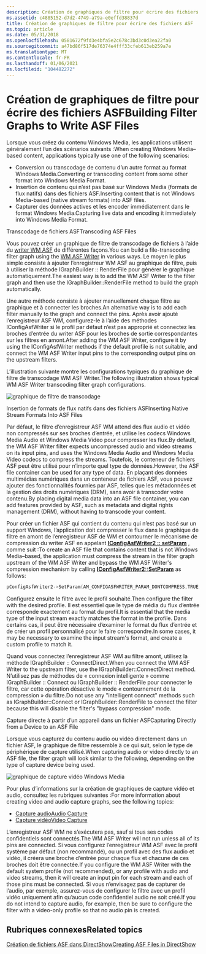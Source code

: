 ```yaml
---
description: Création de graphiques de filtre pour écrire des fichiers ASF
ms.assetid: c4885152-d7d2-4749-a79a-e0effd38837d
title: Création de graphiques de filtre pour écrire des fichiers ASF
ms.topic: article
ms.date: 05/31/2018
ms.openlocfilehash: 0581672f9fd3e4bfa5e2c678c3bd3c0d3ea22fa0
ms.sourcegitcommit: a47bd86f517de76374e4fff33cfeb613eb259a7e
ms.translationtype: MT
ms.contentlocale: fr-FR
ms.lasthandoff: 01/06/2021
ms.locfileid: "104482272"
---
```

# <a name="building-filter-graphs-to-write-asf-files"></a><span data-ttu-id="8a4b9-103">Création de graphiques de filtre pour écrire des fichiers ASF</span><span class="sxs-lookup"><span data-stu-id="8a4b9-103">Building Filter Graphs to Write ASF Files</span></span>

<span data-ttu-id="8a4b9-104">Lorsque vous créez du contenu Windows Media, les applications utilisent généralement l’un des scénarios suivants :</span><span class="sxs-lookup"><span data-stu-id="8a4b9-104">When creating Windows Media–based content, applications typically use one of the following scenarios:</span></span>

-   <span data-ttu-id="8a4b9-105">Conversion ou transcodage de contenu d’un autre format au format Windows Media.</span><span class="sxs-lookup"><span data-stu-id="8a4b9-105">Converting or transcoding content from some other format into Windows Media Format.</span></span>
-   <span data-ttu-id="8a4b9-106">Insertion de contenu qui n’est pas basé sur Windows Media (formats de flux natifs) dans des fichiers ASF.</span><span class="sxs-lookup"><span data-stu-id="8a4b9-106">Inserting content that is not Windows Media-based (native stream formats) into ASF files.</span></span>
-   <span data-ttu-id="8a4b9-107">Capturer des données actives et les encoder immédiatement dans le format Windows Media.</span><span class="sxs-lookup"><span data-stu-id="8a4b9-107">Capturing live data and encoding it immediately into Windows Media Format.</span></span>

<span data-ttu-id="8a4b9-108">Transcodage de fichiers ASF</span><span class="sxs-lookup"><span data-stu-id="8a4b9-108">Transcoding ASF Files</span></span>

<span data-ttu-id="8a4b9-109">Vous pouvez créer un graphique de filtre de transcodage de fichiers à l’aide du [writer WM ASF](wm-asf-writer-filter.md) de différentes façons.</span><span class="sxs-lookup"><span data-stu-id="8a4b9-109">You can build a file-transcoding filter graph using the [WM ASF Writer](wm-asf-writer-filter.md) in various ways.</span></span> <span data-ttu-id="8a4b9-110">Le moyen le plus simple consiste à ajouter l’enregistreur WM ASF au graphique de filtre, puis à utiliser la méthode IGraphBuilder :: RenderFile pour générer le graphique automatiquement.</span><span class="sxs-lookup"><span data-stu-id="8a4b9-110">The easiest way is to add the WM ASF Writer to the filter graph and then use the IGraphBuilder::RenderFile method to build the graph automatically.</span></span>

<span data-ttu-id="8a4b9-111">Une autre méthode consiste à ajouter manuellement chaque filtre au graphique et à connecter les broches.</span><span class="sxs-lookup"><span data-stu-id="8a4b9-111">An alternative way is to add each filter manually to the graph and connect the pins.</span></span> <span data-ttu-id="8a4b9-112">Après avoir ajouté l’enregistreur ASF WM, configurez-le à l’aide des méthodes IConfigAsfWriter si le profil par défaut n’est pas approprié et connectez les broches d’entrée du writer ASF pour les broches de sortie correspondantes sur les filtres en amont.</span><span class="sxs-lookup"><span data-stu-id="8a4b9-112">After adding the WM ASF Writer, configure it by using the IConfigAsfWriter methods if the default profile is not suitable, and connect the WM ASF Writer input pins to the corresponding output pins on the upstream filters.</span></span>

<span data-ttu-id="8a4b9-113">L’illustration suivante montre les configurations typiques du graphique de filtre de transcodage WM ASF Writer.</span><span class="sxs-lookup"><span data-stu-id="8a4b9-113">The following illustration shows typical WM ASF Writer transcoding filter graph configurations.</span></span>

![graphique de filtre de transcodage](images/asf-transcode.png)

<span data-ttu-id="8a4b9-115">Insertion de formats de flux natifs dans des fichiers ASF</span><span class="sxs-lookup"><span data-stu-id="8a4b9-115">Inserting Native Stream Formats Into ASF Files</span></span>

<span data-ttu-id="8a4b9-116">Par défaut, le filtre d’enregistreur ASF WM attend des flux audio et vidéo non compressés sur ses broches d’entrée, et utilise les codecs Windows Media Audio et Windows Media Video pour compresser les flux.</span><span class="sxs-lookup"><span data-stu-id="8a4b9-116">By default, the WM ASF Writer filter expects uncompressed audio and video streams on its input pins, and uses the Windows Media Audio and Windows Media Video codecs to compress the streams.</span></span> <span data-ttu-id="8a4b9-117">Toutefois, le conteneur de fichiers ASF peut être utilisé pour n’importe quel type de données.</span><span class="sxs-lookup"><span data-stu-id="8a4b9-117">However, the ASF file container can be used for any type of data.</span></span> <span data-ttu-id="8a4b9-118">En plaçant des données multimédias numériques dans un conteneur de fichiers ASF, vous pouvez ajouter des fonctionnalités fournies par ASF, telles que les métadonnées et la gestion des droits numériques (DRM), sans avoir à transcoder votre contenu.</span><span class="sxs-lookup"><span data-stu-id="8a4b9-118">By placing digital media data into an ASF file container, you can add features provided by ASF, such as metadata and digital rights management (DRM), without having to transcode your content.</span></span>

<span data-ttu-id="8a4b9-119">Pour créer un fichier ASF qui contient du contenu qui n’est pas basé sur un support Windows, l’application doit compresser le flux dans le graphique de filtre en amont de l’enregistreur ASF de WM et contourner le mécanisme de compression du writer ASF en appelant [**IConfigAsfWriter2 :: setParam**](/previous-versions/windows/desktop/api/Dshowasf/nf-dshowasf-iconfigasfwriter2-setparam) , comme suit :</span><span class="sxs-lookup"><span data-stu-id="8a4b9-119">To create an ASF file that contains content that is not Windows Media–based, the application must compress the stream in the filter graph upstream of the WM ASF Writer and bypass the WM ASF Writer's compression mechanism by calling [**IConfigAsfWriter2::SetParam**](/previous-versions/windows/desktop/api/Dshowasf/nf-dshowasf-iconfigasfwriter2-setparam) as follows:</span></span>


```C++
pConfigAsfWriter2->SetParam(AM_CONFIGASFWRITER_PARAM_DONTCOMPRESS,TRUE,0)
```



<span data-ttu-id="8a4b9-120">Configurez ensuite le filtre avec le profil souhaité.</span><span class="sxs-lookup"><span data-stu-id="8a4b9-120">Then configure the filter with the desired profile.</span></span> <span data-ttu-id="8a4b9-121">Il est essentiel que le type de média du flux d’entrée corresponde exactement au format du profil.</span><span class="sxs-lookup"><span data-stu-id="8a4b9-121">It is essential that the media type of the input stream exactly matches the format in the profile.</span></span> <span data-ttu-id="8a4b9-122">Dans certains cas, il peut être nécessaire d’examiner le format du flux d’entrée et de créer un profil personnalisé pour le faire correspondre.</span><span class="sxs-lookup"><span data-stu-id="8a4b9-122">In some cases, it may be necessary to examine the input stream's format, and create a custom profile to match it.</span></span>

<span data-ttu-id="8a4b9-123">Quand vous connectez l’enregistreur ASF WM au filtre amont, utilisez la méthode IGraphBuilder :: ConnectDirect.</span><span class="sxs-lookup"><span data-stu-id="8a4b9-123">When you connect the WM ASF Writer to the upstream filter, use the IGraphBuilder::ConnectDirect method.</span></span> <span data-ttu-id="8a4b9-124">N’utilisez pas de méthodes de « connexion intelligente » comme IGraphBuilder :: Connect ou IGraphBuilder :: RenderFile pour connecter le filtre, car cette opération désactive le mode « contournement de la compression » du filtre.</span><span class="sxs-lookup"><span data-stu-id="8a4b9-124">Do not use any "intelligent connect" methods such as IGraphBuilder::Connect or IGraphBuilder::RenderFile to connect the filter because this will disable the filter's "bypass compression" mode.</span></span>

<span data-ttu-id="8a4b9-125">Capture directe à partir d’un appareil dans un fichier ASF</span><span class="sxs-lookup"><span data-stu-id="8a4b9-125">Capturing Directly from a Device to an ASF File</span></span>

<span data-ttu-id="8a4b9-126">Lorsque vous capturez du contenu audio ou vidéo directement dans un fichier ASF, le graphique de filtre ressemble à ce qui suit, selon le type de périphérique de capture utilisé.</span><span class="sxs-lookup"><span data-stu-id="8a4b9-126">When capturing audio or video directly to an ASF file, the filter graph will look similar to the following, depending on the type of capture device being used.</span></span>

![graphique de capture vidéo Windows Media](images/asf-webcam.png)

<span data-ttu-id="8a4b9-128">Pour plus d’informations sur la création de graphiques de capture vidéo et audio, consultez les rubriques suivantes :</span><span class="sxs-lookup"><span data-stu-id="8a4b9-128">For more information about creating video and audio capture graphs, see the following topics:</span></span>

-   [<span data-ttu-id="8a4b9-129">Capture audio</span><span class="sxs-lookup"><span data-stu-id="8a4b9-129">Audio Capture</span></span>](audio-capture.md)
-   [<span data-ttu-id="8a4b9-130">Capture vidéo</span><span class="sxs-lookup"><span data-stu-id="8a4b9-130">Video Capture</span></span>](video-capture.md)

<span data-ttu-id="8a4b9-131">L’enregistreur ASF WM ne s’exécutera pas, sauf si tous ses codes confidentiels sont connectés.</span><span class="sxs-lookup"><span data-stu-id="8a4b9-131">The WM ASF Writer will not run unless all of its pins are connected.</span></span> <span data-ttu-id="8a4b9-132">Si vous configurez l’enregistreur WM ASF avec le profil système par défaut (non recommandé), ou un profil avec des flux audio et vidéo, il créera une broche d’entrée pour chaque flux et chacune de ces broches doit être connectée.</span><span class="sxs-lookup"><span data-stu-id="8a4b9-132">If you configure the WM ASF Writer with the default system profile (not recommended), or any profile with audio and video streams, then it will create an input pin for each stream and each of those pins must be connected.</span></span> <span data-ttu-id="8a4b9-133">Si vous n’envisagez pas de capturer de l’audio, par exemple, assurez-vous de configurer le filtre avec un profil vidéo uniquement afin qu’aucun code confidentiel audio ne soit créé.</span><span class="sxs-lookup"><span data-stu-id="8a4b9-133">If you do not intend to capture audio, for example, then be sure to configure the filter with a video-only profile so that no audio pin is created.</span></span>

## <a name="related-topics"></a><span data-ttu-id="8a4b9-134">Rubriques connexes</span><span class="sxs-lookup"><span data-stu-id="8a4b9-134">Related topics</span></span>

<dl> <dt>

[<span data-ttu-id="8a4b9-135">Création de fichiers ASF dans DirectShow</span><span class="sxs-lookup"><span data-stu-id="8a4b9-135">Creating ASF Files in DirectShow</span></span>](creating-asf-files-in-directshow.md)
</dt> </dl>

 

 



